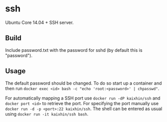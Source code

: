 ssh
===
Ubuntu Core 14.04 + SSH server.

Build
-----
Include password.txt with the password for sshd (by default this is "password").

Usage
-----
The default password should be changed. To do so start up a container and then run `docker exec <id> bash -c "echo 'root:<password>' | chpasswd"`.

For automatically mapping a SSH port use `docker run -dP kaixhin/ssh` and `docker port <id>` to retrieve the port.
For specifying the port manually use `docker run -d -p <port>:22 kaixhin/ssh`.
The shell can be entered as usual using `docker run -it kaixhin/ssh bash`.
